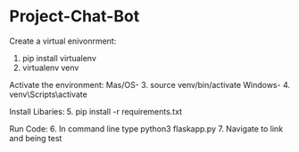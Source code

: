 # Project-Chat-Bot
Create a virtual enivonrment:
1. pip install virtualenv
2. virtualenv venv

Activate the environment:
Mas/OS-
3. source venv/bin/activate
Windows-
4. venv\Scripts\activate

Install Libaries:
5. pip install -r requirements.txt

Run Code:
6. In command line type python3 flaskapp.py
7. Navigate to link and being test
